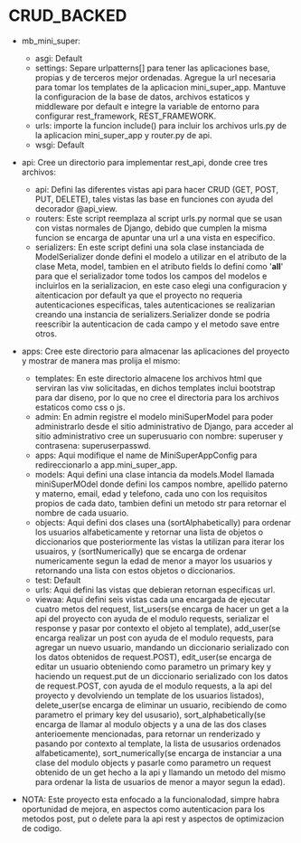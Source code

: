 # CRUD_BACKED


- mb_mini_super:
    - asgi: Default
    - settings: Separe urlpatterns[] para tener las aplicaciones base, propias y de terceros mejor ordenadas. Agregue la url necesaria para tomar los templates de la aplicacion       mini_super_app. Mantuve la configuracion de la base de datos, archivos estaticos y middleware por default e integre la variable de entorno para configurar rest_framework, REST_FRAMEWORK.
    - urls: importe la funcion include() para incluir los archivos urls.py de la aplicacion mini_super_app y router.py de api.
    - wsgi: Default


- api: Cree un directorio para implementar rest_api, donde cree tres archivos:
    - api: Defini las diferentes vistas api para hacer CRUD (GET, POST, PUT, DELETE), tales vistas las base en funciones con ayuda del decorador @api_view.
    - routers: Este script reemplaza al script urls.py normal que se usan con vistas normales de Django, debido que cumplen la misma funcion se encarga de apuntar una url a una vista en especifico.
    - serializers: En este script defini una sola clase instanciada de ModelSerializer donde defini el modelo a utilizar en el atributo de la clase Meta, model, tambien en el atributo fields lo defini como '__all__' para que el serializador tome todos los campos del modelos e incluirlos en la serializacion, en este caso elegi una configuracion y aitenticacion por default ya que el proyecto no requeria autenticaciones especificas, tales autenticaciones se realizarian creando una instancia de serializers.Serializer donde se podria reescribir la autenticacion de cada campo y el metodo save entre otros.


- apps: Cree este directorio para almacenar las aplicaciones del proyecto y mostrar de manera mas prolija el mismo:
    - templates: En este directorio almacene los archivos html que serviran las viw solicitadas, en dichos templates inclui bootstrap para dar diseno, por lo que no cree el directoria para los archivos estaticos como css o js.
    - admin: En admin registre el modelo miniSuperModel para poder administrarlo desde el sitio administrativo de Django, para acceder al sitio administrativo cree un superusuario con nombre: superuser y contrasena: superuserpasswd.
    - apps: Aqui modifique el name de MiniSuperAppConfig para redireccionarlo a app.mini_super_app.
    - models: Aqui defini una clase intancia da models.Model llamada miniSuperMOdel donde defini los campos nombre, apellido paterno y materno, email, edad y telefono, cada uno con los requisitos propios de cada dato, tambien defini un metodo str para retornar el nombre de cada usuario.
    - objects: Aqui defini dos clases una (sortAlphabetically) para ordenar los usuarios alfabeticamente y retornar una lista de objetos o diccionarios que posteriormente las vistas la utilizan para iterar los usuairos, y (sortNumerically) que se encarga de ordenar numericamente segun la edad de menor a mayor los usuarios y retornando una lista con estos objetos o diccionarios.
    - test: Default
    - urls: Aqui defini las vistas que debieran retornan especificas url.
    - viewaa: Aqui defini seis vistas cada una encargada de ejecutar cuatro metos del request, 
    list_users(se encarga de hacer un get a la api del proyecto con ayuda de el modulo requests, serializar el response y pasar por contexto el objeto al template), 
    add_user(se encarga realizar un post con ayuda de el modulo requests, para agregar un nuevo usuario, mandando un diccionario serializado con los datos obtenidos de request.POST),
    edit_user(se encarga de editar un usuario obteniendo como parametro un primary key y haciendo un request.put de un diccionario serializado con los datos de request.POST, con ayuda de el modulo requests, a la api del proyecto y devolviendo un template de los usuarios listados),
    delete_user(se encarga de eliminar un usuario, recibiendo de como parametro el primary key del ususario),
    sort_alphabetically(se encarga de llamar al modulo objects y a una de las dos clases anterioemente mencionadas, para retornar un renderizado y pasando por contexto al template, la lista de ususarios ordenados alfabeticamente),
    sort_numerically(se encarga de instanciar a una clase del modulo objects y pasarle como parametro un request obtenido de un get hecho a la api y llamando un metodo del mismo para ordenar la lista de usuarios de menor a mayor segun la edad).


- NOTA: Este proyecto esta enfocado a la funcionalodad, simpre habra oportunidad de mejora, en aspectos como autenticacion para los metodos post, put o delete para la api rest y aspectos de optimizacion de codigo. 
